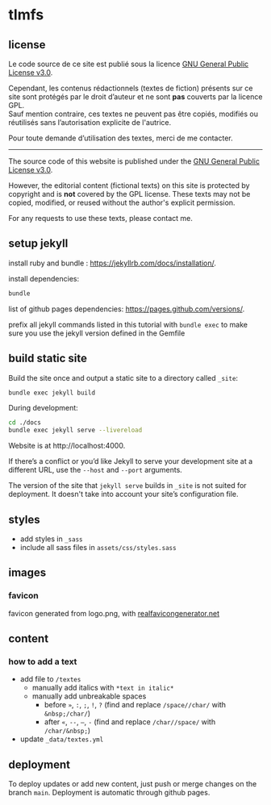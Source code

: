# tlmfs

## license

Le code source de ce site est publié sous la licence [GNU General Public License v3.0](LICENSE).

Cependant, les contenus rédactionnels (textes de fiction) présents sur ce site sont protégés par le droit d’auteur et ne sont **pas** couverts par la licence GPL.  
Sauf mention contraire, ces textes ne peuvent pas être copiés, modifiés ou réutilisés sans l’autorisation explicite de l'autrice.

Pour toute demande d’utilisation des textes, merci de me contacter.

---

The source code of this website is published under the [GNU General Public License v3.0](LICENSE).

However, the editorial content (fictional texts) on this site is protected by copyright and is **not** covered by the GPL license.
These texts may not be copied, modified, or reused without the author's explicit permission.

For any requests to use these texts, please contact me.


## setup jekyll

install ruby and bundle : https://jekyllrb.com/docs/installation/.

install dependencies: 

```bash
bundle
```

list of github pages dependencies: https://pages.github.com/versions/.

prefix all jekyll commands listed in this tutorial with `bundle exec` to make sure you use the jekyll version defined in the Gemfile


## build static site

Build the site once and output a static site to a directory called `_site`:

```bash
bundle exec jekyll build
```

During development:

```bash
cd ./docs
bundle exec jekyll serve --livereload
```

Website is at http://localhost:4000.

If there’s a conflict or you’d like Jekyll to serve your development site at a different URL, use the `--host` and `--port` arguments.

The version of the site that `jekyll serve` builds in  `_site` is not suited for deployment. It doesn't take into account your site’s configuration file.

## styles

- add styles in `_sass`
- include all sass files in `assets/css/styles.sass`

## images

### favicon

favicon generated from logo.png, with [realfavicongenerator.net](https://realfavicongenerator.net/)

## content

### how to add a text

- add file to `/textes`
    - manually add italics with `*text in italic*`
    - manually add unbreakable spaces
        - before `»`, `:`, `;`, `!`, `?` (find and replace  `/space//char/` with `&nbsp;/char/`)
        - after `«`, `--`, `–`, `-` (find and replace  `/char//space/` with `/char/&nbsp;`)
- update `_data/textes.yml`

## deployment

To deploy updates or add new content, just push or merge changes on the branch `main`. Deployment is automatic through github pages.
